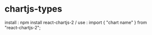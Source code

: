 # chartjs-types

install : npm install react-chartjs-2 / 
use : import { "chart name" } from "react-chartjs-2";

